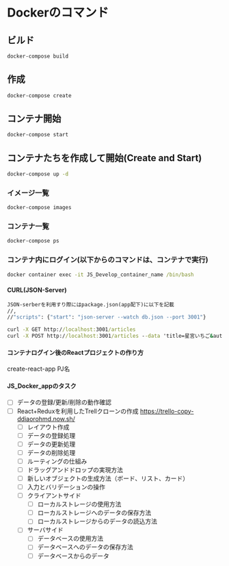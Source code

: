 # Dockerのコマンド

## ビルド

```cmd
docker-compose build
```

## 作成

```cmd
docker-compose create
```

## コンテナ開始

```cmd
docker-compose start
```

## コンテナたちを作成して開始(Create and Start)

```cmd
docker-compose up -d
```

### イメージ一覧

```cmd
docker-compose images
```

### コンテナ一覧

```cmd
docker-compose ps
```

### コンテナ内にログイン(以下からのコマンドは、コンテナで実行)

```cmd
docker container exec -it JS_Develop_container_name /bin/bash
```

#### CURL(JSON-Server)

```cmd
JSON-serberを利用すり際にはpackage.json(app配下)に以下を記載
//,
//"scripts": {"start": "json-server --watch db.json --port 3001"}

curl -X GET http://localhost:3001/articles
curl -X POST http://localhost:3001/articles --data 'title=星宮いちご&author=星宮らいち'
```

#### コンテナログイン後のReactプロジェクトの作り方

create-react-app PJ名

#### JS_Docker_appのタスク

- [ ] データの登録/更新/削除の動作確認
- [ ] React+Reduxを利用したTrellクローンの作成 <https://trello-copy-ddiaorohmd.now.sh/>
  - [ ] レイアウト作成
  - [ ] データの登録処理
  - [ ] データの更新処理
  - [ ] データの削除処理
  - [ ] ルーティングの仕組み
  - [ ] ドラッグアンドドロップの実現方法
  - [ ] 新しいオブジェクトの生成方法（ボード、リスト、カード）
  - [ ] 入力とバリデーションの操作
  - [ ] クライアントサイド
    - [ ]   ローカルストレージの使用方法
    - [ ]   ローカルストレージへのデータの保存方法
    - [ ]   ローカルストレージからのデータの読込方法
  - [ ] サーバサイド
    - [ ]   データベースの使用方法
    - [ ]   データベースへのデータの保存方法
    - [ ]   データベースからのデータ
